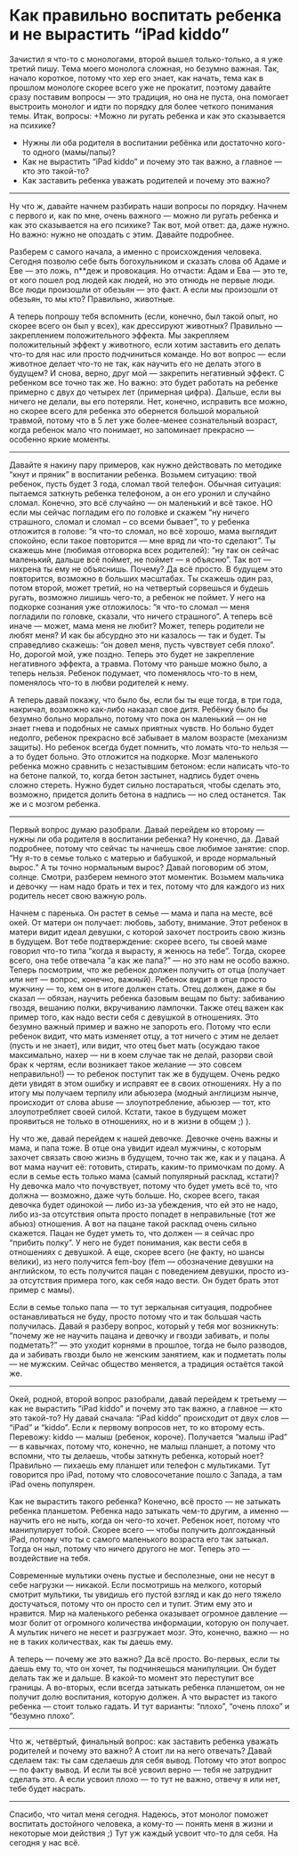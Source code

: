# Как правильно воспитать ребенка и не вырастить “iPad kiddo”
Зачистил я что-то с монологами, второй вышел только-только, а я уже третий пишу. Тема моего монолога сложная, но безумно важная. Так, начало короткое, потому что хер его знает, как начать, тема как в прошлом монологе скорее всего уже не прокатит, поэтому давайте сразу поставим вопросы — это традиция, но она не пуста, она помогает выстроить монолог и идти по порядку для более четкого понимания темы. Итак, вопросы:
+Можно ли ругать ребенка и как это сказывается на психике?
+ Нужны ли оба родителя в воспитании ребёнка или достаточно кого-то одного (мамы/папы)?
+ Как не вырастить “iPad kiddo” и почему это так важно, а главное — кто это такой-то?
+ Как заставить ребенка уважать родителей и почему это важно? 
---  
Ну что ж, давайте начнем разбирать наши вопросы по порядку. Начнем с первого и, как по мне, очень важного — можно ли ругать ребенка и как это сказывается на его психике? Так вот, мой ответ: да, даже нужно. Но важно: нужно не опоздать с этим. Давайте подробнее.

Разберем с самого начала, а именно с происхождения человека. Сегодня позволю себе быть богохульником и сказать слова об Адаме и Еве — это ложь, п**деж и провокация. Но отчасти: Адам и Ева — это те, от кого пошел род людей как людей, но это отнюдь не первые люди. Все люди произошли от обезьян — это факт. А если мы произошли от обезьян, то мы кто? Правильно, животные.

А теперь попрошу тебя вспомнить (если, конечно, был такой опыт, но скорее всего он был у всех), как дрессируют животных? Правильно — закреплением положительного эффекта. Мы закрепляем положительный эффект у животного, если хотим заставить его делать что-то для нас или просто подчиниться команде. Но вот вопрос — если животное делает что-то не так, как научить его не делать этого в будущем? И снова, верно, друг мой — закрепить негативный эффект. С ребенком все точно так же. Но важно: это будет работать на ребенке примерно с двух до четырех лет (примерная цифра). Дальше, если вы ничего не делали, вы его потеряли. Нет, конечно, исправить все можно, но скорее всего для ребенка это обернется большой моральной травмой, потому что в 5 лет уже более-менее сознательный возраст, когда ребенок мало что понимает, но запоминает прекрасно — особенно яркие моменты.

---

Давайте я накину пару примеров, как нужно действовать по методике “кнут и пряник” в воспитании ребенка. Возьмем ситуацию: твой ребенок, пусть будет 3 года, сломал твой телефон. Обычная ситуация: пытаемся заткнуть ребенка телефоном, а он его уронил и случайно сломал. Конечно, это всё случайно — он маленький и всё такое. НО если мы сейчас погладим его по головке и скажем “ну ничего страшного, сломал и сломал – со всеми бывает”, то у ребенка отложится в голове: “я что-то сломал, но всё хорошо, мама выглядит спокойно, если такое повторится — мне вряд ли что-то сделают”. Ты скажешь мне (любимая отговорка всех родителей): “ну так он сейчас маленький, дальше всё поймет, не поймет — я объясню”. Так вот — нихрена ты ему не объяснишь. Почему? Да всё просто. В будущем это повторится, возможно в больших масштабах. Ты скажешь один раз, потом второй, может третий, но на четвертый сорвешься и будешь ругать, возможно лишишь чего-то, а ребенок не поймет. У него на подкорке сознания уже отложилось: “я что-то сломал — меня погладили по головке, сказали, что ничего страшного”. А теперь всё иначе — может, мама меня не любит? Может, теперь родители не любят меня? И как бы абсурдно это ни казалось — так и будет. Ты справедливо скажешь: “он довел меня, пусть чувствует себя плохо”. Но, дорогой мой, уже поздно. Теперь это будет не закрепление негативного эффекта, а травма. Потому что раньше можно было, а теперь нельзя. Ребенок подумает, что поменялось что-то в нем, поменялось что-то в любви родителей к нему.

А теперь давай покажу, что было бы, если бы ты еще тогда, в три года, накричал, возможно как-либо наказал свое дитя. Ребёнку было бы безумно больно морально, потому что пока он маленький — он не знает гнева и подобных не самых приятных чувств. Но больно будет недолго, ребенок прекрасно всё забывает в малом возрасте (механизм защиты). Но ребенок всегда будет помнить, что ломать что-то нельзя — а то будет больно. Это отложится на подкорке. Мозг маленького ребенка можно сравнить с незастывшим бетоном: если написать что-то на бетоне палкой, то, когда бетон застынет, надпись будет очень сложно стереть. Нужно будет сильно постараться, чтобы сделать это, возможно, придется долить бетона в надпись — но след останется. Так же и с мозгом ребенка.

---

Первый вопрос думаю разобрали. Давай перейдем ко второму — нужны ли оба родителя в воспитании ребенка? Ну конечно, да. Давай подробнее, потому что сейчас ты начнешь свое любимое занятие: спор. “Ну я-то в семье только с матерью и бабушкой, и вроде нормальный вырос.” А ты точно нормальным вырос? Давай поговорим об этом, солнце. Смотри, разберем немного этот моментик. Возьмем мальчика и девочку — нам надо брать и тех и тех, потому что для каждого из них родитель несет свою важную роль.

Начнем с паренька. Он растет в семье — мама и папа на месте, всё окей. От матери он получает: любовь, заботу, внимание. Этот ребенок в матери видит идеал девушки, с которой захочет построить свою жизнь в будущем. Вот тебе подтверждение: скорее всего, ты своей маме говорил что-то типа “когда я вырасту, я женюсь на тебе”. Тогда, скорее всего, она тебе отвечала “а как же папа?” — но это нам не особо важно. Теперь посмотрим, что же ребенок должен получить от отца (получает или нет — вопрос, конечно, важный). Ребенок видит в отце просто мужчину — то, кем он в итоге должен стать. Отец должен, даже я бы сказал — обязан, научить ребенка базовым вещам по быту: забиванию гвоздя, вешанию полки, вкручиванию лампочки. Также отец важен как пример того, как надо вести себя с девушкой в отношениях. Это безумно важный пример и важно не запороть его. Потому что если ребенок видит, что мать изменяет отцу, а тот ничего с этим не делает (пусть и не знает), или видит, что отец бьет мать (осуждаю такое максимально, нахер — ни в коем случае так не делай, разорви свой брак к чертям, если возникает такое желание — это совсем неправильно!) — то ребенок поступит так же в будущем. Очень редко дети увидят в этом ошибку и исправят ее в своих отношениях. Ну а по итогу мы получаем терпилу или абьюзера (модный англицизм нынче, происходит от слова abuse — злоупотребление, абьюзер — тот, кто злоупотребляет своей силой. Кстати, такое в будущем может проявиться не только в отношениях, но и в жизни в общем ;) ).

Ну что же, давай перейдем к нашей девочке. Девочке очень важны и мама, и папа тоже. В отце она увидит идеал мужчины, с которым захочет связать свою жизнь в будущем, точно так же, как и у пацана. А вот мама научит её: готовить, стирать, каким-то примочкам по дому. А если в семье есть только мама (самый популярный расклад, кстати)? Ну девочка мало что почувствует, потому что будет уметь всё то, что должна — возможно, даже чуть больше. Но, скорее всего, такая девочка будет одинокой — либо из-за убеждения, что ей это не надо, либо из-за отсутствия опыта просто попадет в неправильные (тот же абьюз) отношения. А вот на пацане такой расклад очень сильно скажется. Пацан не будет уметь то, что должен — я сейчас про “прибить полку”. У него не будет понимания, как вести себя в отношениях с девушкой. А еще, скорее всего (не факту, но шансы велики), из него получится fem-boy (fem — обозначение девушки на английском, то есть получится пацан с поведением девушки, просто из-за отсутствия примера того, как себя надо вести. Он будет брать этот пример с мамы).

Если в семье только папа — то тут зеркальная ситуация, подробнее останавливаться не буду, просто потому что и так большая часть получилась. Давай я разберу вопрос, который у тебя мог возникнуть: “почему же не научить пацана и девочку и гвозди забивать, и полы подметать?” — это уходит корнями в прошлое, тогда не было разводов, да и забивать гвозди было не женским занятием, как и подметать полы — не мужским. Сейчас общество меняется, а традиция остаётся такой же.

---

Окей, родной, второй вопрос разобрали, давай перейдем к третьему — как не вырастить “iPad kiddo” и почему это так важно, а главное — кто это такой-то? Ну давай сначала: “iPad kiddo” происходит от двух слов — “iPad” и “kiddo”. Если к первому вопросов нет, то ко второму есть. Перевожу: kiddo — малыш (ребенок, короче). Получается “малыш iPad” — в кавычках, потому что, конечно, не малыш планшет, а потому что вспомни, что ты делаешь, чтобы заткнуть ребенка, который ноет? Правильно — пихаешь ему планшет или телефон с мультиками. Тут говорится про iPad, потому что словосочетание пошло с Запада, а там iPad очень популярен.

Как не вырастить такого ребенка? Конечно, всё просто — не затыкать ребенка планшетом. Ребенка надо затыкать чем-то другим, а именно — научить его не ныть, когда он чего-то хочет. Ребенок ноет, потому что манипулирует тобой. Скорее всего — чтобы получить долгожданный iPad, потому что ты с самого маленького возраста его так затыкал. Тогда он ныл, потому что ничего другого не мог. Теперь это — воздействие на тебя.

Современные мультики очень пустые и бесполезные, они не несут в себе нагрузки — никакой. Если посмотришь на мелкого, который смотрит мультики, ты увидишь его пустой взгляд и как до него тяжело достучаться, потому что он просто сел и тупит. Этим ему это и нравится. Мир на маленького ребенка оказывает огромное давление — мозг болит от огромного количества информации, которую он получает. А мультик ничего не несет и разгружает мозг. Это, конечно, важно — но не в таких количествах, как ты даешь ему.

А теперь — почему же это важно? Да всё просто. Во-первых, если ты даешь ему то, что он хочет, ты подчиняешься манипуляции. Он будет делать так же и дальше. В какой-то момент это переступит все границы. А во-вторых, если всегда затыкать ребенка планшетом, он не получит долю воспитания, которую должен. А что вырастет из такого ребенка — стоит только гадать. И тут варианты: “плохо”, “очень плохо” и “безумно плохо”.

---

Что ж, четвёртый, финальный вопрос: как заставить ребенка уважать родителей и почему это важно? А стоит ли на него отвечать? Давай сделаем так: ты сам сделаешь для себя вывод. Потому что этот вопрос — по факту вывод. И если ты всё усвоил верно — тебя не затруднит сделать это. А если усвоил плохо — то тут не важно, отвечу я или нет, тебе будет насрать.

---

Спасибо, что читал меня сегодня. Надеюсь, этот монолог поможет воспитать достойного человека, а кому-то — понять меня в жизни и некоторые мои действия ;) Тут уж каждый усвоит что-то для себя. На сегодня у нас всё.


